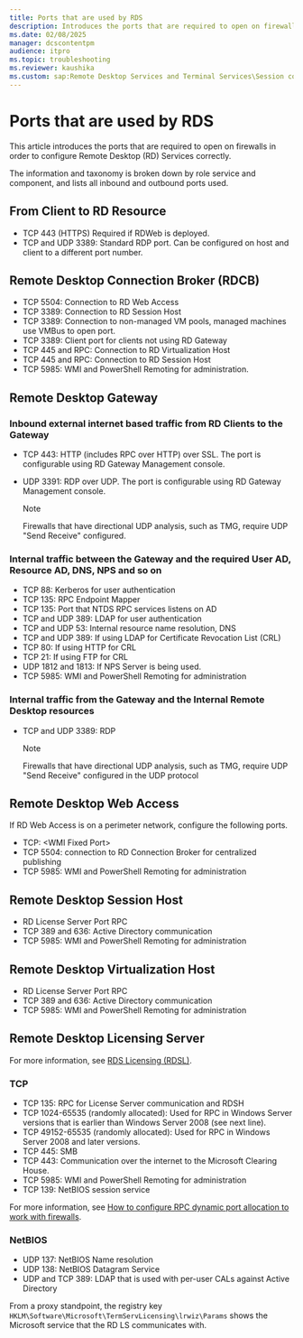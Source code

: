 ```yaml
---
title: Ports that are used by RDS
description: Introduces the ports that are required to open on firewalls in order to configure Remote Desktop (RD) Services correctly.
ms.date: 02/08/2025
manager: dcscontentpm
audience: itpro
ms.topic: troubleshooting
ms.reviewer: kaushika
ms.custom: sap:Remote Desktop Services and Terminal Services\Session connectivity, csstroubleshoot
---
```

# Ports that are used by RDS

This article introduces the ports that are required to open on firewalls in order to configure Remote Desktop (RD) Services correctly.

The information and taxonomy is broken down by role service and component, and lists all inbound and outbound ports used.

## From Client to RD Resource

- TCP 443 (HTTPS) Required if RDWeb is deployed.
- TCP and UDP 3389: Standard RDP port. Can be configured on host and client to a different port number.

## Remote Desktop Connection Broker (RDCB)

- TCP 5504: Connection to RD Web Access
- TCP 3389: Connection to RD Session Host
- TCP 3389: Connection to non-managed VM pools, managed machines use VMBus to open port.
- TCP 3389: Client port for clients not using RD Gateway
- TCP 445 and RPC: Connection to RD Virtualization Host
- TCP 445 and RPC: Connection to RD Session Host
- TCP 5985: WMI and PowerShell Remoting for administration.

## Remote Desktop Gateway

### Inbound external internet based traffic from RD Clients to the Gateway

- TCP 443: HTTP (includes RPC over HTTP) over SSL. The port is configurable using RD Gateway Management console.
- UDP 3391: RDP over UDP. The port is configurable using RD Gateway Management console.

  > [!NOTE]
  > Firewalls that have directional UDP analysis, such as TMG, require UDP "Send Receive" configured.

### Internal traffic between the Gateway and the required User AD, Resource AD, DNS, NPS and so on

- TCP 88: Kerberos for user authentication
- TCP 135: RPC Endpoint Mapper
- TCP 135: Port that NTDS RPC services listens on AD
- TCP and UDP 389: LDAP for user authentication
- TCP and UDP 53: Internal resource name resolution, DNS
- TCP and UDP 389: If using LDAP for Certificate Revocation List (CRL)  
- TCP 80: If using HTTP for CRL
- TCP 21: If using FTP for CRL
- UDP 1812 and 1813: If NPS Server is being used.
- TCP 5985: WMI and PowerShell Remoting for administration

### Internal traffic from the Gateway and the Internal Remote Desktop resources

- TCP and UDP 3389: RDP

  > [!Note]
  > Firewalls that have directional UDP analysis, such as TMG, require UDP "Send Receive" configured in the UDP protocol

## Remote Desktop Web Access

If RD Web Access is on a perimeter network, configure the following ports.

- TCP: \<WMI Fixed Port\>
- TCP 5504: connection to RD Connection Broker for centralized publishing
- TCP 5985: WMI and PowerShell Remoting for administration

## Remote Desktop Session Host

- RD License Server Port RPC
- TCP 389 and 636: Active Directory communication
- TCP 5985: WMI and PowerShell Remoting for administration

## Remote Desktop Virtualization Host

- RD License Server Port RPC
- TCP 389 and 636: Active Directory communication
- TCP 5985: WMI and PowerShell Remoting for administration

## Remote Desktop Licensing Server

For more information, see [RDS Licensing (RDSL)](../networking/service-overview-and-network-port-requirements.md#rds-licensing-rdsl).

### TCP

- TCP 135: RPC for License Server communication and RDSH
- TCP 1024-65535 (randomly allocated): Used for RPC in Windows Server versions that is earlier than Windows Server 2008 (see next line).
- TCP 49152-65535 (randomly allocated): Used for RPC in Windows Server 2008 and later versions.
- TCP 445: SMB
- TCP 443: Communication over the internet to the Microsoft Clearing House.
- TCP 5985: WMI and PowerShell Remoting for administration
- TCP 139: NetBIOS session service

For more information, see [How to configure RPC dynamic port allocation to work with firewalls](../networking/configure-rpc-dynamic-port-allocation-with-firewalls.md).

### NetBIOS

- UDP 137: NetBIOS Name resolution
- UDP 138: NetBIOS Datagram Service
- UDP and TCP 389: LDAP that is used with per-user CALs against Active Directory

From a proxy standpoint, the registry key `HKLM\Software\Microsoft\TermServLicensing\lrwiz\Params` shows the Microsoft service that the RD LS communicates with.
